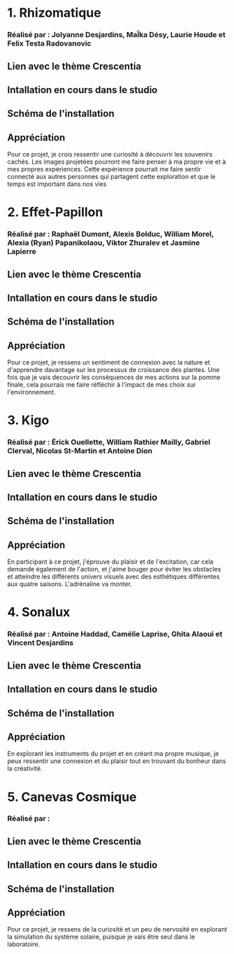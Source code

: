 # 1. Rhizomatique
### Réalisé par : Jolyanne Desjardins, MaÏka Désy, Laurie Houde et Felix Testa Radovanovic

## Lien avec le thème Crescentia 

## Intallation en cours dans le studio

## Schéma de l'installation 

## Appréciation
Pour ce projet, je crois ressentir une curiosité à découvrir les souvenirs cachés. Les images projetées pourront me faire penser à ma propre vie et à mes propres expériences. Cette expérience pourrait me faire sentir connecté aux autres personnes qui partagent cette exploration et que le temps est important dans nos vies

# 2. Effet-Papillon
### Réalisé par : Raphaël Dumont, Alexis Bolduc, William Morel, Alexia (Ryan) Papanikolaou, Viktor Zhuralev et Jasmine Lapierre

## Lien avec le thème Crescentia 

## Intallation en cours dans le studio

## Schéma de l'installation 

## Appréciation
Pour ce projet, je ressens un sentiment de connexion avec la nature et d'apprendre davantage sur les processus de croissance des plantes. Une fois que je vais decouvrir les conséquences de mes actions sur la pomme finale, cela pourrais me faire réfléchir à l'impact de mes choix sur l'environnement.

# 3. Kigo
### Réalisé par : Érick Ouellette, William Rathier Mailly, Gabriel Clerval, Nicolas St-Martin et Antoine Dion

## Lien avec le thème Crescentia 

## Intallation en cours dans le studio

## Schéma de l'installation 

## Appréciation
En participant à ce projet, j'éprouve du plaisir et de l'excitation, car cela demande également de l'action, et j'aime bouger pour éviter les obstacles et atteindre les différents univers visuels avec des esthétiques différentes aux quatre saisons. L'adrénaline va monter.

# 4. Sonalux
### Réalisé par : Antoine Haddad, Camélie Laprise, Ghita Alaoui et Vincent Desjardins

## Lien avec le thème Crescentia 

## Intallation en cours dans le studio

## Schéma de l'installation 

## Appréciation
En explorant les instruments du projet et en créant ma propre musique, je peux ressentir une connexion et du plaisir tout en trouvant du bonheur dans la créativité.

 # 5. Canevas Cosmique
### Réalisé par :

## Lien avec le thème Crescentia 

## Intallation en cours dans le studio

## Schéma de l'installation 

## Appréciation
Pour ce projet, je ressens de la curiosité et un peu de nervosité en explorant la simulation du système solaire, puisque je vais être seul dans le laboratoire.

